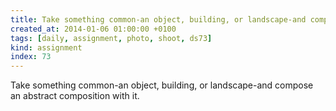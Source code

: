 ```yaml
---
title: Take something common-an object, building, or landscape-and compose an abstract composition with it.
created_at: 2014-01-06 01:00:00 +0100
tags: [daily, assignment, photo, shoot, ds73]
kind: assignment
index: 73
---
```


Take something common-an object, building, or landscape-and compose an abstract composition with it.
